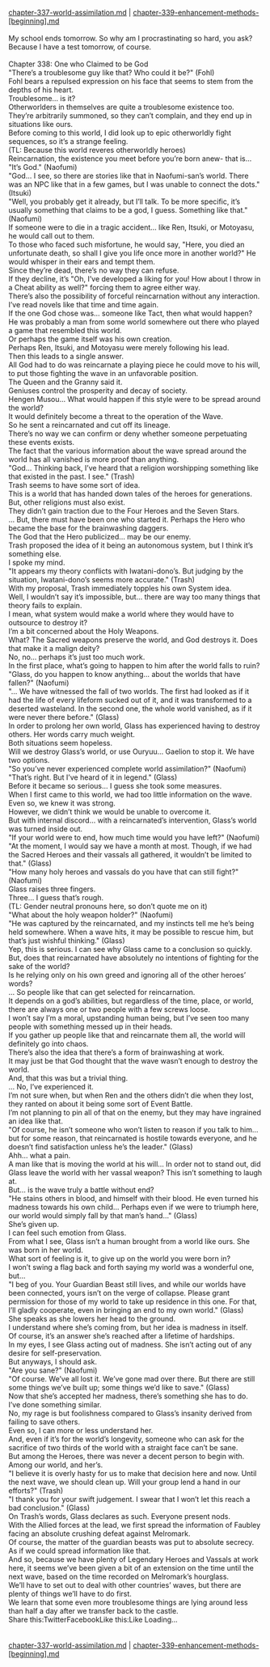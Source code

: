 [chapter-337-world-assimilation.md](./chapter-337-world-assimilation.md) | [chapter-339-enhancement-methods-[beginning].md](./chapter-339-enhancement-methods-[beginning].md) <br/>
<br/>
My school ends tomorrow. So why am I procrastinating so hard, you ask? Because I have a test tomorrow, of course.<br/>
<br/>
Chapter 338: One who Claimed to be God<br/>
"There’s a troublesome guy like that? Who could it be?" (Fohl)<br/>
Fohl bears a repulsed expression on his face that seems to stem from the depths of his heart.<br/>
Troublesome… is it?<br/>
Otherworlders in themselves are quite a troublesome existence too.<br/>
They’re arbitrarily summoned, so they can’t complain, and they end up in situations like ours.<br/>
Before coming to this world, I did look up to epic otherworldly fight sequences, so it’s a strange feeling.<br/>
(TL: Because this world reveres otherworldly heroes)<br/>
Reincarnation, the existence you meet before you’re born anew- that is…<br/>
"It’s God." (Naofumi)<br/>
"God… I see, so there are stories like that in Naofumi-san’s world. There was an NPC like that in a few games, but I was unable to connect the dots." (Itsuki)<br/>
"Well, you probably get it already, but I’ll talk. To be more specific, it’s usually something that claims to be a god, I guess. Something like that." (Naofumi)<br/>
If someone were to die in a tragic accident… like Ren, Itsuki, or Motoyasu, he would call out to them.<br/>
To those who faced such misfortune, he would say, "Here, you died an unfortunate death, so shall I give you life once more in another world?" He would whisper in their ears and tempt them.<br/>
Since they’re dead, there’s no way they can refuse.<br/>
If they decline, it’s "Oh, I’ve developed a liking for you! How about I throw in a Cheat ability as well?" forcing them to agree either way.<br/>
There’s also the possibility of forceful reincarnation without any interaction.<br/>
I’ve read novels like that time and time again.<br/>
If the one God chose was… someone like Tact, then what would happen?<br/>
He was probably a man from some world somewhere out there who played a game that resembled this world.<br/>
Or perhaps the game itself was his own creation.<br/>
Perhaps Ren, Itsuki, and Motoyasu were merely following his lead.<br/>
Then this leads to a single answer.<br/>
All God had to do was reincarnate a playing piece he could move to his will, to put those fighting the wave in an unfavorable position.<br/>
The Queen and the Granny said it.<br/>
Geniuses control the prosperity and decay of society.<br/>
Hengen Musou… What would happen if this style were to be spread around the world?<br/>
It would definitely become a threat to the operation of the Wave.<br/>
So he sent a reincarnated and cut off its lineage.<br/>
There’s no way we can confirm or deny whether someone perpetuating these events exists.<br/>
The fact that the various information about the wave spread around the world has all vanished is more proof than anything.<br/>
"God… Thinking back, I’ve heard that a religion worshipping something like that existed in the past. I see." (Trash)<br/>
Trash seems to have some sort of idea.<br/>
This is a world that has handed down tales of the heroes for generations.<br/>
But, other religions must also exist.<br/>
They didn’t gain traction due to the Four Heroes and the Seven Stars.<br/>
… But, there must have been one who started it. Perhaps the Hero who became the base for the brainwashing daggers.<br/>
The God that the Hero publicized… may be our enemy.<br/>
Trash proposed the idea of it being an autonomous system, but I think it’s something else.<br/>
I spoke my mind.<br/>
"It appears my theory conflicts with Iwatani-dono’s. But judging by the situation, Iwatani-dono’s seems more accurate." (Trash)<br/>
With my proposal, Trash immediately topples his own System idea.<br/>
Well, I wouldn’t say it’s impossible, but… there are way too many things that theory fails to explain.<br/>
I mean, what system would make a world where they would have to outsource to destroy it?<br/>
I’m a bit concerned about the Holy Weapons.<br/>
What? The Sacred weapons preserve the world, and God destroys it. Does that make it a malign deity?<br/>
No, no… perhaps it’s just too much work.<br/>
In the first place, what’s going to happen to him after the world falls to ruin?<br/>
"Glass, do you happen to know anything… about the worlds that have fallen?" (Naofumi)<br/>
"… We have witnessed the fall of two worlds. The first had looked as if it had the life of every lifeform sucked out of it, and it was transformed to a deserted wasteland. In the second one, the whole world vanished, as if it were never there before." (Glass)<br/>
In order to prolong her own world, Glass has experienced having to destroy others. Her words carry much weight.<br/>
Both situations seem hopeless.<br/>
Will we destroy Glass’s world, or use Ouryuu… Gaelion to stop it. We have two options.<br/>
"So you’ve never experienced complete world assimilation?" (Naofumi)<br/>
"That’s right. But I’ve heard of it in legend." (Glass)<br/>
Before it became so serious… I guess she took some measures.<br/>
When I first came to this world, we had too little information on the wave.<br/>
Even so, we knew it was strong.<br/>
However, we didn’t think we would be unable to overcome it.<br/>
But with internal discord… with a reincarnated’s intervention, Glass’s world was turned inside out.<br/>
"If your world were to end, how much time would you have left?" (Naofumi)<br/>
"At the moment, I would say we have a month at most. Though, if we had the Sacred Heroes and their vassals all gathered, it wouldn’t be limited to that." (Glass)<br/>
"How many holy heroes and vassals do you have that can still fight?" (Naofumi)<br/>
Glass raises three fingers.<br/>
Three… I guess that’s rough.<br/>
(TL: Gender neutral pronouns here, so don’t quote me on it)<br/>
"What about the holy weapon holder?" (Naofumi)<br/>
"He was captured by the reincarnated, and my instincts tell me he’s being held somewhere. When a wave hits, it may be possible to rescue him, but that’s just wishful thinking." (Glass)<br/>
Yep, this is serious. I can see why Glass came to a conclusion so quickly.<br/>
But, does that reincarnated have absolutely no intentions of fighting for the sake of the world?<br/>
Is he relying only on his own greed and ignoring all of the other heroes’ words?<br/>
… So people like that can get selected for reincarnation.<br/>
It depends on a god’s abilities, but regardless of the time, place, or world, there are always one or two people with a few screws loose.<br/>
I won’t say I’m a moral, upstanding human being, but I’ve seen too many people with something messed up in their heads.<br/>
If you gather up people like that and reincarnate them all, the world will definitely go into chaos.<br/>
There’s also the idea that there’s a form of brainwashing at work.<br/>
It may just be that God thought that the wave wasn’t enough to destroy the world.<br/>
And, that this was but a trivial thing.<br/>
… No, I’ve experienced it.<br/>
I’m not sure when, but when Ren and the others didn’t die when they lost, they ranted on about it being some sort of Event Battle.<br/>
I’m not planning to pin all of that on the enemy, but they may have ingrained an idea like that.<br/>
"Of course, he isn’t someone who won’t listen to reason if you talk to him… but for some reason, that reincarnated is hostile towards everyone, and he doesn’t find satisfaction unless he’s the leader." (Glass)<br/>
Ahh… what a pain.<br/>
A man like that is moving the world at his will… In order not to stand out, did Glass leave the world with her vassal weapon? This isn’t something to laugh at.<br/>
But… is the wave truly a battle without end?<br/>
"He stains others in blood, and himself with their blood. He even turned his madness towards his own child… Perhaps even if we were to triumph here, our world would simply fall by that man’s hand…" (Glass)<br/>
She’s given up.<br/>
I can feel such emotion from Glass.<br/>
From what I see, Glass isn’t a human brought from a world like ours. She was born in her world.<br/>
What sort of feeling is it, to give up on the world you were born in?<br/>
I won’t swing a flag back and forth saying my world was a wonderful one, but…<br/>
"I beg of you. Your Guardian Beast still lives, and while our worlds have been connected, yours isn’t on the verge of collapse. Please grant permission for those of my world to take up residence in this one. For that, I’ll gladly cooperate, even in bringing an end to my own world." (Glass)<br/>
She speaks as she lowers her head to the ground.<br/>
I understand where she’s coming from, but her idea is madness in itself.<br/>
Of course, it’s an answer she’s reached after a lifetime of hardships.<br/>
In my eyes, I see Glass acting out of madness. She isn’t acting out of any desire for self-preservation.<br/>
But anyways, I should ask.<br/>
"Are you sane?" (Naofumi)<br/>
"Of course. We’ve all lost it. We’ve gone mad over there. But there are still some things we’ve built up; some things we’d like to save." (Glass)<br/>
Now that she’s accepted her madness, there’s something she has to do.<br/>
I’ve done something similar.<br/>
No, my rage is but foolishness compared to Glass’s insanity derived from failing to save others.<br/>
Even so, I can more or less understand her.<br/>
And, even if it’s for the world’s longevity, someone who can ask for the sacrifice of two thirds of the world with a straight face can’t be sane.<br/>
But among the Heroes, there was never a decent person to begin with.<br/>
Among our world, and her’s.<br/>
"I believe it is overly hasty for us to make that decision here and now. Until the next wave, we should clean up. Will your group lend a hand in our efforts?" (Trash)<br/>
"I thank you for your swift judgement. I swear that I won’t let this reach a bad conclusion." (Glass)<br/>
On Trash’s words, Glass declares as such. Everyone present nods.<br/>
With the Allied forces at the lead, we first spread the information of Faubley facing an absolute crushing defeat against Melromark.<br/>
Of course, the matter of the guardian beasts was put to absolute secrecy.<br/>
As if we could spread information like that.<br/>
And so, because we have plenty of Legendary Heroes and Vassals at work here, it seems we’ve been given a bit of an extension on the time until the next wave, based on the time recorded on Melromark’s hourglass.<br/>
We’ll have to set out to deal with other countries’ waves, but there are plenty of things we’ll have to do first.<br/>
We learn that some even more troublesome things are lying around less than half a day after we transfer back to the castle.<br/>
Share this:TwitterFacebookLike this:Like Loading... <br/>
<br/>
<br/>
[chapter-337-world-assimilation.md](./chapter-337-world-assimilation.md) | [chapter-339-enhancement-methods-[beginning].md](./chapter-339-enhancement-methods-[beginning].md) <br/>

